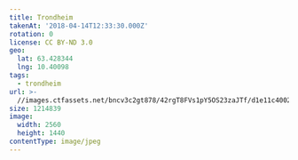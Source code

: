 ```yaml
---
title: Trondheim
takenAt: '2018-04-14T12:33:30.000Z'
rotation: 0
license: CC BY-ND 3.0
geo:
  lat: 63.428344
  lng: 10.40098
tags:
  - trondheim
url: >-
  //images.ctfassets.net/bncv3c2gt878/42rgT8FVs1pY5OS23zaJTf/d1e11c400297932ff4ef61c5553ef177/trondheim_41447329392_o
size: 1214839
image:
  width: 2560
  height: 1440
contentType: image/jpeg
---
```


